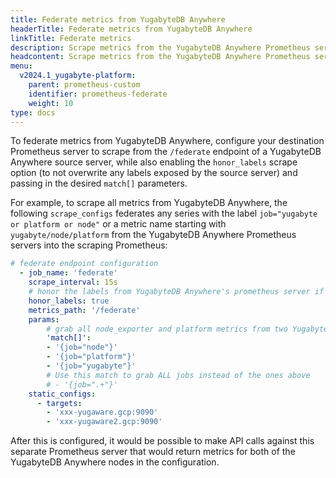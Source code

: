 ```yaml
---
title: Federate metrics from YugabyteDB Anywhere
headerTitle: Federate metrics from YugabyteDB Anywhere
linkTitle: Federate metrics
description: Scrape metrics from the YugabyteDB Anywhere Prometheus server
headcontent: Scrape metrics from the YugabyteDB Anywhere Prometheus server
menu:
  v2024.1_yugabyte-platform:
    parent: prometheus-custom
    identifier: prometheus-federate
    weight: 10
type: docs
---
```


To federate metrics from YugabyteDB Anywhere, configure your destination Prometheus server to scrape from the `/federate` endpoint of a YugabyteDB Anywhere source server, while also enabling the `honor_labels` scrape option (to not overwrite any labels exposed by the source server) and passing in the desired `match[]` parameters.

For example, to scrape all metrics from YugabyteDB Anywhere, the following `scrape_configs` federates any series with the label `job="yugabyte or platform or node"` or a metric name starting with `yugabyte/node/platform` from the YugabyteDB Anywhere Prometheus servers into the scraping Prometheus:

```yaml
# federate endpoint configuration
  - job_name: 'federate'
    scrape_interval: 15s
    # honor the labels from YugabyteDB Anywhere's prometheus server if there's a label conflict
    honor_labels: true
    metrics_path: '/federate'
    params:
        # grab all node_exporter and platform metrics from two YugabyteDB Anywhere nodes
        'match[]':
        - '{job="node"}'
        - '{job="platform"}'
        - '{job="yugabyte"}'
        # Use this match to grab ALL jobs instead of the ones above
        # - '{job=".+"}'
    static_configs:
      - targets:
        - 'xxx-yugaware.gcp:9090'
        - 'xxx-yugaware2.gcp:9090'
```

After this is configured, it would be possible to make API calls against this separate Prometheus server that would return metrics for both of the YugabyteDB Anywhere nodes in the configuration.
